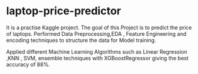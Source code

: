# laptop-price-predictor

It is a practise Kaggle project.
The goal of this Project is to predict the price
of laptops. Performed Data Preprocessing,EDA , Feature Engineering and encoding techniques
to structure the data for Model training.

Applied different Machine Learning Algorithms such as
Linear Regression ,KNN , SVM, ensemble techniques
with XGBoostRegressor giving the best accuracy of 88%.                            
